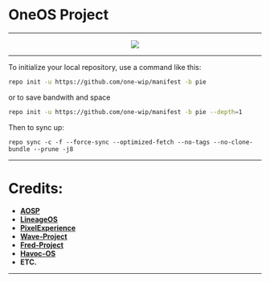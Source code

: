 # OneOS Project #
-----------------------------------------------------------------------------

<p align="center">
 <img src="https://github.com/one-wip/manifest/blob/pie/logo.png" > 
</p>

-----------------------------------------------------------------------------
To initialize your local repository, use a command like this:

```bash
repo init -u https://github.com/one-wip/manifest -b pie

```
or to save bandwith and space 

```bash
repo init -u https://github.com/one-wip/manifest -b pie --depth=1
```

Then to sync up:

```
repo sync -c -f --force-sync --optimized-fetch --no-tags --no-clone-bundle --prune -j8
```

-----------------------------------------------------------------------------
Credits:
=======
 * [**AOSP**](https://android.googlesource.com)
 * [**LineageOS**](https://github.com/LineageOS)
 * [**PixelExperience**](https://github.com/PixelExperience)
 * [**Wave-Project**](https://github.com/Wave-Project)
 * [**Fred-Project**](https://github.com/FredRebase) 
 * [**Havoc-OS**](https://github.com/Havoc-OS)
 * **ETC.**

-----------------------------------------------------------------------------
